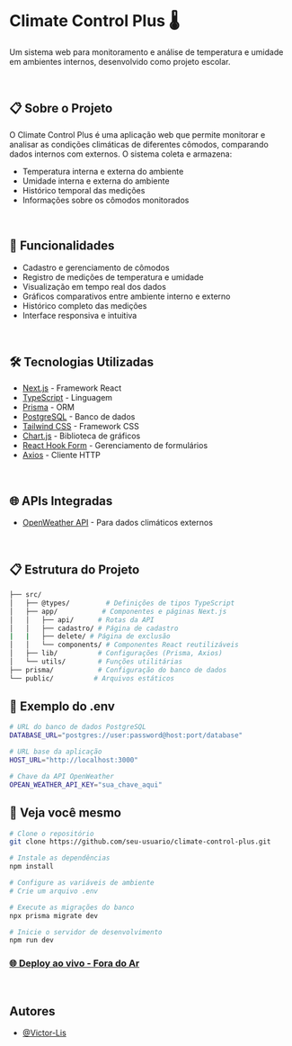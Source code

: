 # Climate Control Plus 🌡️

Um sistema web para monitoramento e análise de temperatura e umidade em ambientes internos, desenvolvido como projeto escolar.

<br>

## 📋 Sobre o Projeto

O Climate Control Plus é uma aplicação web que permite monitorar e analisar as condições climáticas de diferentes cômodos, comparando dados internos com externos. O sistema coleta e armazena:

- Temperatura interna e externa do ambiente
- Umidade interna e externa do ambiente 
- Histórico temporal das medições
- Informações sobre os cômodos monitorados

<br>

## 🚀 Funcionalidades

- Cadastro e gerenciamento de cômodos
- Registro de medições de temperatura e umidade
- Visualização em tempo real dos dados
- Gráficos comparativos entre ambiente interno e externo
- Histórico completo das medições
- Interface responsiva e intuitiva

<br>

## 🛠️ Tecnologias Utilizadas

- [Next.js](https://nextjs.org/) - Framework React
- [TypeScript](https://www.typescriptlang.org/) - Linguagem
- [Prisma](https://www.prisma.io/) - ORM
- [PostgreSQL](https://www.postgresql.org/) - Banco de dados
- [Tailwind CSS](https://tailwindcss.com/) - Framework CSS
- [Chart.js](https://www.chartjs.org/) - Biblioteca de gráficos
- [React Hook Form](https://react-hook-form.com/) - Gerenciamento de formulários
- [Axios](https://axios-http.com/) - Cliente HTTP

<br>

## 🌐 APIs Integradas

- [OpenWeather API](https://openweathermap.org/) - Para dados climáticos externos

<br>

## 📋 Estrutura do Projeto
```bash
├── src/
│   ├── @types/         # Definições de tipos TypeScript
│   ├── app/           # Componentes e páginas Next.js
│   │   ├── api/      # Rotas da API
│   │   ├── cadastro/ # Página de cadastro
|   |   ├── delete/ # Página de exclusão
│   │   └── components/ # Componentes React reutilizáveis
│   ├── lib/          # Configurações (Prisma, Axios)
│   └── utils/        # Funções utilitárias
├── prisma/           # Configuração do banco de dados
└── public/          # Arquivos estáticos
```

## 🔧 Exemplo do .env
```bash
# URL do banco de dados PostgreSQL
DATABASE_URL="postgres://user:password@host:port/database"

# URL base da aplicação
HOST_URL="http://localhost:3000"

# Chave da API OpenWeather
OPEAN_WEATHER_API_KEY="sua_chave_aqui"
```

## 👀 Veja você mesmo

```bash
# Clone o repositório
git clone https://github.com/seu-usuario/climate-control-plus.git

# Instale as dependências
npm install

# Configure as variáveis de ambiente
# Crie um arquivo .env

# Execute as migrações do banco
npx prisma migrate dev

# Inicie o servidor de desenvolvimento
npm run dev
```

### [🌐 Deploy ao vivo - Fora do Ar](https://climate-control-plus-by-dev-victor.vercel.app/)

<br>

## Autores
- [@Victor-Lis](https://github.com/Victor-Lis)
